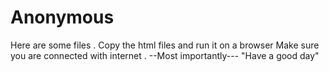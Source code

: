 # Anonymous
Here are some files .
Copy the html files and run it on a browser 
Make sure you are connected with internet .
--Most importantly---
     "Have a good day"
